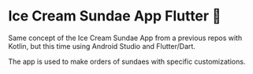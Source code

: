 # Ice Cream Sundae App Flutter 🍨

Same concept of the Ice Cream Sundae App from a previous repos with Kotlin, but this time using Android Studio and Flutter/Dart.

The app is used to make orders of sundaes with specific customizations.

